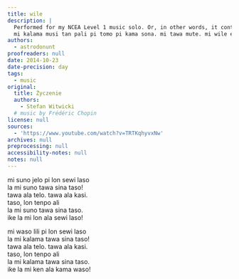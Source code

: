```yaml
---
title: wile
description: |
  Performed for my NCEA Level 1 music solo. Or, in other words, it contains a  lot of dramatic-ness and whatnot. I hope you like it! :)
  mi kalama musi tan pali pi tomo pi kama sona. mi tawa mute. mi wile e ni: kalama musi ni li pona tawa sina! :)
authors:
  - astrodonunt
proofreaders: null
date: 2014-10-23
date-precision: day
tags:
  - music
original:
  title: Życzenie
  authors:
    - Stefan Witwicki
  # music by Frédéric Chopin
license: null
sources:
  - 'https://www.youtube.com/watch?v=TRTKqhyvxNw'
archives: null
preprocessing: null
accessibility-notes: null
notes: null
---
```

mi suno jelo pi lon sewi laso  
la mi suno tawa sina taso!  
tawa ala telo. tawa ala kasi.  
taso, lon tenpo ali  
la mi suno tawa sina taso.  
ike la mi lon ala sewi laso!

mi waso lili pi lon sewi laso  
la mi kalama tawa sina taso!  
tawa ala telo. tawa ala kasi.  
taso, lon tenpo ali  
la mi kalama tawa sina taso.  
ike la mi ken ala kama waso!
